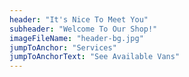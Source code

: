 ```yaml
---
header: "It's Nice To Meet You"
subheader: "Welcome To Our Shop!"
imageFileName: "header-bg.jpg"
jumpToAnchor: "Services"
jumpToAnchorText: "See Available Vans"
---
```

